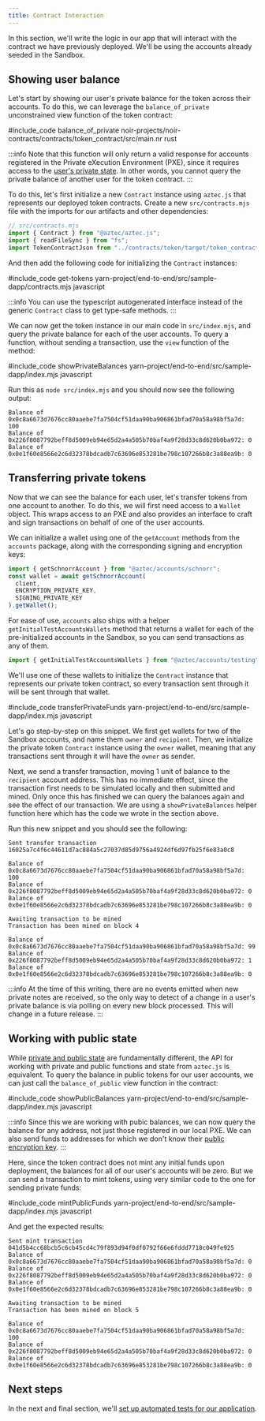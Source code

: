 ```yaml
---
title: Contract Interaction
---
```


In this section, we'll write the logic in our app that will interact with the contract we have previously deployed. We'll be using the accounts already seeded in the Sandbox.

## Showing user balance

Let's start by showing our user's private balance for the token across their accounts. To do this, we can leverage the `balance_of_private` unconstrained view function of the token contract:

#include_code balance_of_private noir-projects/noir-contracts/contracts/token_contract/src/main.nr rust

:::info
Note that this function will only return a valid response for accounts registered in the Private eXecution Environment (PXE), since it requires access to the [user's private state](../../../aztec/concepts/wallets/index.md#private-state). In other words, you cannot query the private balance of another user for the token contract.
:::

To do this, let's first initialize a new `Contract` instance using `aztec.js` that represents our deployed token contracts. Create a new `src/contracts.mjs` file with the imports for our artifacts and other dependencies:

```js
// src/contracts.mjs
import { Contract } from "@aztec/aztec.js";
import { readFileSync } from "fs";
import TokenContractJson from "../contracts/token/target/token_contract-Token.json" assert { type: "json" };
```

And then add the following code for initializing the `Contract` instances:

#include_code get-tokens yarn-project/end-to-end/src/sample-dapp/contracts.mjs javascript

:::info
You can use the typescript autogenerated interface instead of the generic `Contract` class to get type-safe methods.
:::

We can now get the token instance in our main code in `src/index.mjs`, and query the private balance for each of the user accounts. To query a function, without sending a transaction, use the `view` function of the method:

#include_code showPrivateBalances yarn-project/end-to-end/src/sample-dapp/index.mjs javascript

Run this as `node src/index.mjs` and you should now see the following output:

```
Balance of 0x0c8a6673d7676cc80aaebe7fa7504cf51daa90ba906861bfad70a58a98bf5a7d: 100
Balance of 0x226f8087792beff8d5009eb94e65d2a4a505b70baf4a9f28d33c8d620b0ba972: 0
Balance of 0x0e1f60e8566e2c6d32378bdcadb7c63696e853281be798c107266b8c3a88ea9b: 0
```

## Transferring private tokens

Now that we can see the balance for each user, let's transfer tokens from one account to another. To do this, we will first need access to a `Wallet` object. This wraps access to an PXE and also provides an interface to craft and sign transactions on behalf of one of the user accounts.

We can initialize a wallet using one of the `getAccount` methods from the `accounts` package, along with the corresponding signing and encryption keys:

```js
import { getSchnorrAccount } from "@aztec/accounts/schnorr";
const wallet = await getSchnorrAccount(
  client,
  ENCRYPTION_PRIVATE_KEY,
  SIGNING_PRIVATE_KEY
).getWallet();
```

For ease of use, `accounts` also ships with a helper `getInitialTestAccountsWallets` method that returns a wallet for each of the pre-initialized accounts in the Sandbox, so you can send transactions as any of them.

```js
import { getInitialTestAccountsWallets } from "@aztec/accounts/testing";
```

We'll use one of these wallets to initialize the `Contract` instance that represents our private token contract, so every transaction sent through it will be sent through that wallet.

#include_code transferPrivateFunds yarn-project/end-to-end/src/sample-dapp/index.mjs javascript

Let's go step-by-step on this snippet. We first get wallets for two of the Sandbox accounts, and name them `owner` and `recipient`. Then, we initialize the private token `Contract` instance using the `owner` wallet, meaning that any transactions sent through it will have the `owner` as sender.

Next, we send a transfer transaction, moving 1 unit of balance to the `recipient` account address. This has no immediate effect, since the transaction first needs to be simulated locally and then submitted and mined. Only once this has finished we can query the balances again and see the effect of our transaction. We are using a `showPrivateBalances` helper function here which has the code we wrote in the section above.

Run this new snippet and you should see the following:

```text
Sent transfer transaction 16025a7c4f6c44611d7ac884a5c27037d85d9756a4924df6d97fb25f6e83a0c8

Balance of 0x0c8a6673d7676cc80aaebe7fa7504cf51daa90ba906861bfad70a58a98bf5a7d: 100
Balance of 0x226f8087792beff8d5009eb94e65d2a4a505b70baf4a9f28d33c8d620b0ba972: 0
Balance of 0x0e1f60e8566e2c6d32378bdcadb7c63696e853281be798c107266b8c3a88ea9b: 0

Awaiting transaction to be mined
Transaction has been mined on block 4

Balance of 0x0c8a6673d7676cc80aaebe7fa7504cf51daa90ba906861bfad70a58a98bf5a7d: 99
Balance of 0x226f8087792beff8d5009eb94e65d2a4a505b70baf4a9f28d33c8d620b0ba972: 1
Balance of 0x0e1f60e8566e2c6d32378bdcadb7c63696e853281be798c107266b8c3a88ea9b: 0
```

:::info
At the time of this writing, there are no events emitted when new private notes are received, so the only way to detect of a change in a user's private balance is via polling on every new block processed. This will change in a future release.
:::

## Working with public state

While [private and public state](../../../aztec/concepts/state_model/index.md) are fundamentally different, the API for working with private and public functions and state from `aztec.js` is equivalent. To query the balance in public tokens for our user accounts, we can just call the `balance_of_public` view function in the contract:

#include_code showPublicBalances yarn-project/end-to-end/src/sample-dapp/index.mjs javascript

:::info
Since this we are working with pubic balances, we can now query the balance for any address, not just those registered in our local PXE. We can also send funds to addresses for which we don't know their [public encryption key](../../../aztec/concepts/accounts/keys.md#encryption-keys).
:::

Here, since the token contract does not mint any initial funds upon deployment, the balances for all of our user's accounts will be zero.
But we can send a transaction to mint tokens, using very similar code to the one for sending private funds:

#include_code mintPublicFunds yarn-project/end-to-end/src/sample-dapp/index.mjs javascript

And get the expected results:

```text
Sent mint transaction 041d5b4cc68bcb5c6cb45cd4c79f893d94f0df0792f66e6fddd7718c049fe925
Balance of 0x0c8a6673d7676cc80aaebe7fa7504cf51daa90ba906861bfad70a58a98bf5a7d: 0
Balance of 0x226f8087792beff8d5009eb94e65d2a4a505b70baf4a9f28d33c8d620b0ba972: 0
Balance of 0x0e1f60e8566e2c6d32378bdcadb7c63696e853281be798c107266b8c3a88ea9b: 0

Awaiting transaction to be mined
Transaction has been mined on block 5

Balance of 0x0c8a6673d7676cc80aaebe7fa7504cf51daa90ba906861bfad70a58a98bf5a7d: 100
Balance of 0x226f8087792beff8d5009eb94e65d2a4a505b70baf4a9f28d33c8d620b0ba972: 0
Balance of 0x0e1f60e8566e2c6d32378bdcadb7c63696e853281be798c107266b8c3a88ea9b: 0
```

## Next steps

In the next and final section, we'll [set up automated tests for our application](./4_testing.md).

